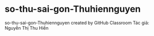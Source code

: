 # so-thu-sai-gon-Thuhiennguyen
so-thu-sai-gon-Thuhiennguyen created by GitHub Classroom
Tác giả: Nguyễn Thị Thu Hiền
